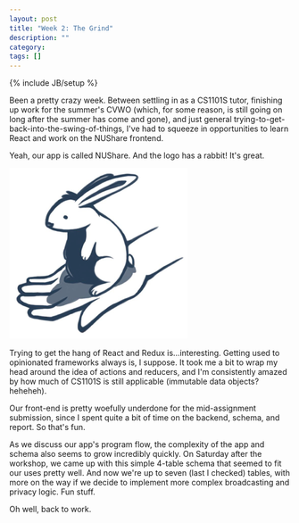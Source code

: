 ```yaml
---
layout: post
title: "Week 2: The Grind"
description: ""
category:
tags: []
---
```

{% include JB/setup %}

Been a pretty crazy week. Between settling in as a CS1101S tutor, finishing up work for the summer's CVWO (which, for some reason, is still going on long after the summer has come and gone), and just general trying-to-get-back-into-the-swing-of-things, I've had to squeeze in opportunities to learn React and work on the NUShare frontend.

Yeah, our app is called NUShare. And the logo has a rabbit! It's great.

![](/assets/images/nushare.png "Yes rabbits !== hares shhhhhhhh")

Trying to get the hang of React and Redux is...interesting. Getting used to opinionated frameworks always is, I suppose. It took me a bit to wrap my head around the idea of actions and reducers, and I'm consistently amazed by how much of CS1101S is still applicable (immutable data objects? heheheh).

Our front-end is pretty woefully underdone for the mid-assignment submission, since I spent quite a bit of time on the backend, schema, and report. So that's fun.

As we discuss our app's program flow, the complexity of the app and schema also seems to grow incredibly quickly. On Saturday after the workshop, we came up with this simple 4-table schema that seemed to fit our uses pretty well. And now we're up to seven (last I checked) tables, with more on the way if we decide to implement more complex broadcasting and privacy logic. Fun stuff.

Oh well, back to work.
